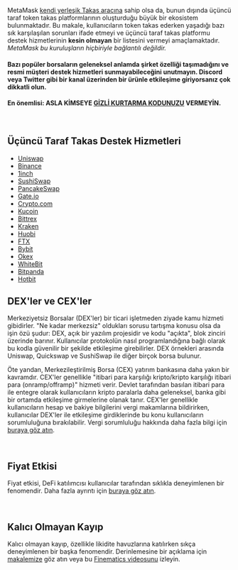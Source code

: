 MetaMask [kendi yerleşik Takas aracına](https://support.metamask.io/hc/en-us/articles/4405093054363-User-guide-Swaps) sahip olsa da, bunun dışında üçüncü taraf token takas platformlarının oluşturduğu büyük bir ekosistem bulunmaktadır. Bu makale, kullanıcıların token takas ederken yaşadığı bazı sık karşılaşılan sorunları ifade etmeyi ve üçüncü taraf takas platformu destek hizmetlerinin **kesin olmayan** bir listesini vermeyi amaçlamaktadır.  *MetaMask bu kuruluşların hiçbiriyle bağlantılı değildir.*


#### Bazı popüler borsaların geleneksel anlamda şirket özelliği taşımadığını ve resmi müşteri destek hizmetleri sunmayabileceğini unutmayın. Discord veya Twitter gibi bir kanal üzerinden bir ürünle etkileşime giriyorsanız **çok dikkatli olun**.


#### **En önemlisi: ASLA KİMSEYE [GİZLİ KURTARMA KODUNUZU](https://support.metamask.io/hc/en-us/articles/360060826432) VERMEYİN.**


 


Üçüncü Taraf Takas Destek Hizmetleri
------------------------------------


* [Uniswap](https://help.uniswap.org/en/)
* [Binance](https://www.binance.com/en/support)
* [1inch](https://blog.1inch.io/academy/home)
* [SushiSwap](https://help.sushidocs.com/faqs/faqs)
* [PancakeSwap](https://docs.pancakeswap.finance/)
* [Gate.io](https://www.gate.io/help)
* [Crypto.com](https://help.crypto.com/en)
* [Kucoin](https://www.kucoin.com/support)
* [Bittrex](https://bittrex.zendesk.com/hc/en-us)
* [Kraken](https://support.kraken.com/hc/en-us)
* [Huobi](https://www.huobilearn.com/en-us/)
* [FTX](https://help.ftx.us/hc/en-us)
* [Bybit](https://help.bybit.com/hc/en-us/categories/360002714833)
* [Okex](https://www.okex.com/support-center.html)
* [WhiteBit](https://whitebit.com/faq)
* [Bitpanda](https://support.bitpanda.com/hc/en-us)
* [Hotbit](https://hotbit.zendesk.com/hc/en-us)


DEX'ler ve CEX'ler
------------------


Merkeziyetsiz Borsalar (DEX'ler) bir ticari işletmeden ziyade kamu hizmeti gibidirler. "Ne kadar merkezsiz" oldukları sorusu tartışma konusu olsa da işin özü şudur: DEX, açık bir yazılım projesidir ve kodu "açıkta", blok zinciri üzerinde barınır. Kullanıcılar protokolün nasıl programlandığına bağlı olarak bu kodla güvenilir bir şekilde etkileşime girebilirler. DEX örnekleri arasında Uniswap, Quickswap ve SushiSwap ile diğer birçok borsa bulunur.


Öte yandan, Merkezileştirilmiş Borsa (CEX) yatırım bankasına daha yakın bir kavramdır. CEX'ler genellikle "itibari para karşılığı kripto/kripto karşılığı itibari para (onramp/offramp)" hizmeti verir. Devlet tarafından basılan itibari para ile entegre olarak kullanıcıların kripto paralarla daha geleneksel, banka gibi bir ortamda etkileşime girmelerine olanak tanır. CEX'ler genellikle kullanıcıların hesap ve bakiye bilgilerini vergi makamlarına bildirirken, kullanıcılar DEX'ler ile etkileşime girdiklerinde bu konu kullanıcıların sorumluluğuna bırakılabilir. Vergi sorumluluğu hakkında daha fazla bilgi için [buraya göz atın](https://support.metamask.io/hc/en-us/articles/4406001678747).


 


Fiyat Etkisi
------------


Fiyat etkisi, DeFi katılımcısı kullanıcılar tarafından sıklıkla deneyimlenen bir fenomendir. Daha fazla ayrıntı için [buraya göz atın](https://consensys.net/blog/metamask/price-impact-the-first-gotcha-of-defi-markets/).


 


Kalıcı Olmayan Kayıp
--------------------


Kalıcı olmayan kayıp, özellikle likidite havuzlarına katılırken sıkça deneyimlenen bir başka fenomendir. Derinlemesine bir açıklama için [makalemize](https://consensys.net/blog/metamask/impermanent-loss-defi-markets-gotcha-number-two/) göz atın veya bu [Finematics videosunu](https://finematics.com/impermanent-loss-explained/) izleyin.


